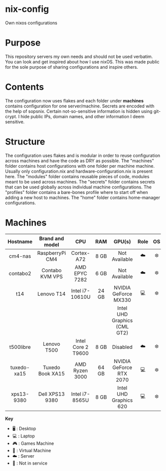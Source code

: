 # nix-config
Own nixos configurations

# Purpose
This repository servers my own needs and should not be used verbatim.
You can look and get inspired about how I use nixOS.
This was made public for the sole purpose of sharing configurations and inspire others.

# Contents
The configuration now uses flakes and each folder under **machines** contains configuration for one server/machine.
Secrets are encoded with the help of sopsnix.
Certain not-so-sensitive information is hidden using git-crypt.
I hide public IPs, domain names, and other information I deem sensitive.

# Structure
The configuration uses flakes and is modular in order
to reuse configuration across machines and have the code as DRY as possible.
The "machines" folder contains host configurations with one folder per machine machine. Usually only configuration.nix and hardware-configuration.nix is present here.
The "modules" folder contains reusable pieces of code, modules meant to be used across machines.
The "secrets" folder contains secrets that can be used globally across individual machine configurations.
The "profiles" folder contains a bare-bones profile where to start off when adding a new host to machines.
The "home" folder contains home-manager configurations.

# Machines

|   Hostname  | Brand and model  |   CPU              |  RAM  |   GPU(s)                       | Role | OS  | State |
| :---------: | :--------------: | :----------------: | :---: | :----------------------------: | :--: | :-: | :---: |
| cm4-nas     | RaspberryPi CM4  | Cortex-A72         | 8  GB | Not Available                  | ☁️   | ❄️  | ✅    |
| contabo2    | Contabo KVM VPS  | AMD EPYC 7282      | 6  GB | Not Available                  | ☁️   | ❄️  | ✅    |
| t14         | Lenovo T14       | Intel i7-10610U    | 24 GB | NVIDIA GeForce MX330           | 💻️   | ❄️  | ✅    |
|             |                  |                    |       | Intel UHD Graphics (CML GT2)   |      |     |       |
| t500libre   | Lenovo T500      | Intel Core 2 T9600 | 8  GB | Disabled                       | ☁️   | ❄️  | ✅    |
| tuxedo-xa15 | Tuxedo Book XA15 | AMD Ryzen 3000     | 64 GB | NVIDIA GeForce RTX 2070        | 💻️   | ❄️  | ✅    |
| xps13-9380  | Dell XPS13 9380  | Intel i7-8565U     | 8  GB | Intel UHD Graphics 620         | 💻️   | ❄️  | ✅    |

**Key**
- 🖥️ : Desktop
- 💻️ : Laptop
- 🎮️ : Games Machine
- 🐄 : Virtual Machine
- ☁️ : Server
- 🧟 : Not in service
